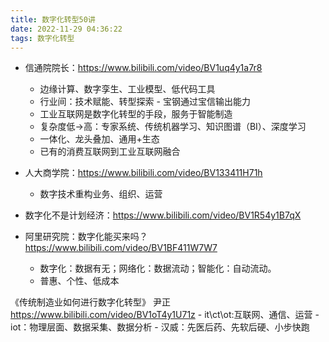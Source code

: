 ```yaml
---
title: 数字化转型50讲
date: 2022-11-29 04:36:22
tags: 数字化转型
---
```



- 信通院院长：https://www.bilibili.com/video/BV1uq4y1a7r8
    - 边缘计算、数字孪生、工业模型、低代码工具
    - 行业间：技术赋能、转型探索 - 宝钢通过宝信输出能力
    - 工业互联网是数字化转型的手段，服务于智能制造
    - 复杂度低→高：专家系统、传统机器学习、知识图谱（BI）、深度学习
    - 一体化、龙头叠加、通用+生态
    - 已有的消费互联网到工业互联网融合

- 人大商学院：https://www.bilibili.com/video/BV133411H71h
    - 数字技术重构业务、组织、运营

- 数字化不是计划经济：https://www.bilibili.com/video/BV1R54y1B7qX

- 阿里研究院：数字化能买来吗？https://www.bilibili.com/video/BV1BF411W7W7
    - 数字化：数据有无；网络化：数据流动；智能化：自动流动。
    - 普惠、个性、低成本

《传统制造业如何进行数字化转型》 尹正 https://www.bilibili.com/video/BV1oT4y1U71z
    - it\ct\ot:互联网、通信、运营
    - iot：物理层面、数据采集、数据分析
    - 汉威：先医后药、先软后硬、小步快跑
